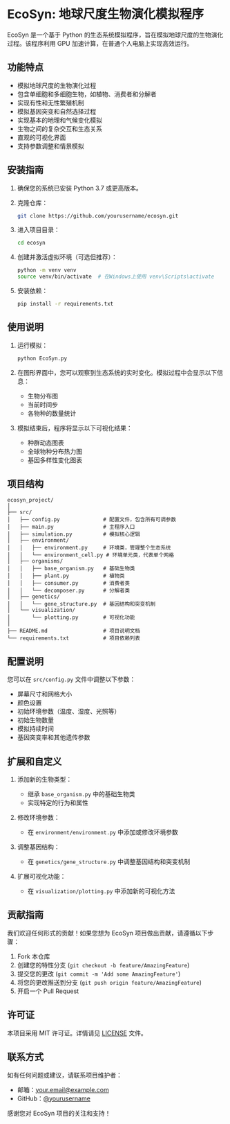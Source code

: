 # EcoSyn: 地球尺度生物演化模拟程序

EcoSyn 是一个基于 Python 的生态系统模拟程序，旨在模拟地球尺度的生物演化过程。该程序利用 GPU 加速计算，在普通个人电脑上实现高效运行。

## 功能特点

- 模拟地球尺度的生物演化过程
- 包含单细胞和多细胞生物，如植物、消费者和分解者
- 实现有性和无性繁殖机制
- 模拟基因突变和自然选择过程
- 实现基本的地理和气候变化模拟
- 生物之间的复杂交互和生态关系
- 直观的可视化界面
- 支持参数调整和情景模拟

## 安装指南

1. 确保您的系统已安装 Python 3.7 或更高版本。

2. 克隆仓库：
   ```bash
   git clone https://github.com/yourusername/ecosyn.git
   ```

3. 进入项目目录：
   ```bash
   cd ecosyn
   ```

4. 创建并激活虚拟环境（可选但推荐）：
   ```bash
   python -m venv venv
   source venv/bin/activate  # 在Windows上使用 venv\Scripts\activate
   ```

5. 安装依赖：
   ```bash
   pip install -r requirements.txt
   ```

## 使用说明

1. 运行模拟：
   ```bash
   python EcoSyn.py
   ```

2. 在图形界面中，您可以观察到生态系统的实时变化。模拟过程中会显示以下信息：
   - 生物分布图
   - 当前时间步
   - 各物种的数量统计

3. 模拟结束后，程序将显示以下可视化结果：
   - 种群动态图表
   - 全球物种分布热力图
   - 基因多样性变化图表

## 项目结构

```
ecosyn_project/
│
├── src/
│   ├── config.py              # 配置文件，包含所有可调参数
│   ├── main.py                # 主程序入口
│   ├── simulation.py          # 模拟核心逻辑
│   ├── environment/
│   │   ├── environment.py     # 环境类，管理整个生态系统
│   │   └── environment_cell.py # 环境单元类，代表单个网格
│   ├── organisms/
│   │   ├── base_organism.py   # 基础生物类
│   │   ├── plant.py           # 植物类
│   │   ├── consumer.py        # 消费者类
│   │   └── decomposer.py      # 分解者类
│   ├── genetics/
│   │   └── gene_structure.py  # 基因结构和突变机制
│   └── visualization/
│       └── plotting.py        # 可视化功能
│
├── README.md                  # 项目说明文档
└── requirements.txt           # 项目依赖列表
```

## 配置说明

您可以在 `src/config.py` 文件中调整以下参数：

- 屏幕尺寸和网格大小
- 颜色设置
- 初始环境参数（温度、湿度、光照等）
- 初始生物数量
- 模拟持续时间
- 基因突变率和其他遗传参数

## 扩展和自定义

1. 添加新的生物类型：
   - 继承 `base_organism.py` 中的基础生物类
   - 实现特定的行为和属性

2. 修改环境参数：
   - 在 `environment/environment.py` 中添加或修改环境参数

3. 调整基因结构：
   - 在 `genetics/gene_structure.py` 中调整基因结构和突变机制

4. 扩展可视化功能：
   - 在 `visualization/plotting.py` 中添加新的可视化方法

## 贡献指南

我们欢迎任何形式的贡献！如果您想为 EcoSyn 项目做出贡献，请遵循以下步骤：

1. Fork 本仓库
2. 创建您的特性分支 (`git checkout -b feature/AmazingFeature`)
3. 提交您的更改 (`git commit -m 'Add some AmazingFeature'`)
4. 将您的更改推送到分支 (`git push origin feature/AmazingFeature`)
5. 开启一个 Pull Request

## 许可证

本项目采用 MIT 许可证。详情请见 [LICENSE](LICENSE) 文件。

## 联系方式

如有任何问题或建议，请联系项目维护者：

- 邮箱：your.email@example.com
- GitHub：[@yourusername](https://github.com/yourusername)

感谢您对 EcoSyn 项目的关注和支持！